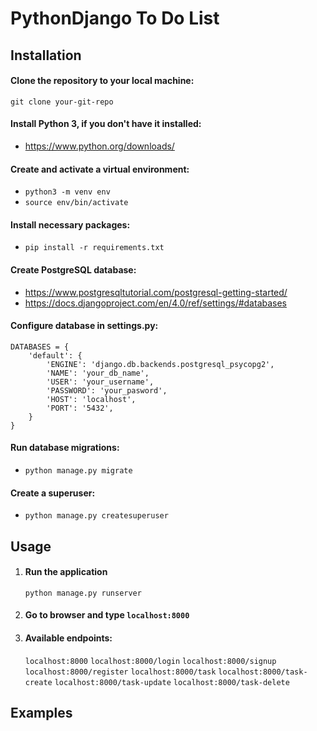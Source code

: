 # PythonDjango To Do List

## Installation
#### Clone the repository to your local machine:
``git clone your-git-repo``  
#### Install Python 3, if you don't have it installed:
* https://www.python.org/downloads/
#### Create and activate a virtual environment:
* `python3 -m venv env`
* `source env/bin/activate`
#### Install necessary packages:
* `pip install -r requirements.txt`
#### Create PostgreSQL database:
* https://www.postgresqltutorial.com/postgresql-getting-started/
* https://docs.djangoproject.com/en/4.0/ref/settings/#databases
#### Configure database in settings.py:
```
DATABASES = {
    'default': {
        'ENGINE': 'django.db.backends.postgresql_psycopg2',
        'NAME': 'your_db_name',
        'USER': 'your_username',
        'PASSWORD': 'your_pasword',
        'HOST': 'localhost',
        'PORT': '5432',
    }
}
```
#### Run database migrations:
* `python manage.py migrate`
#### Create a superuser:
* `python manage.py createsuperuser`
## Usage
1. #### Run the application
    `python manage.py runserver` 
2. #### Go to browser and type `localhost:8000`
3. #### Available endpoints:
    `localhost:8000`
    `localhost:8000/login`
    `localhost:8000/signup`
    `localhost:8000/register`
    `localhost:8000/task`
    `localhost:8000/task-create`
    `localhost:8000/task-update`
    `localhost:8000/task-delete`
## Examples
